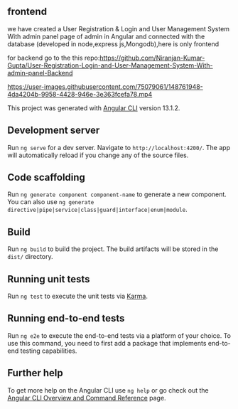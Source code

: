 ## frontend

we have created a User Registration &amp; Login and User Management System With admin panel page of admin in Angular and connected with the database (developed in node,express js,Mongodb),here is only frontend

for backend go to the this repo:https://github.com/Niranjan-Kumar-Gupta/User-Registration-Login-and-User-Management-System-With-admin-panel-Backend



https://user-images.githubusercontent.com/75079061/148761948-4da4204b-9958-4428-946e-3e363fcefa78.mp4




This project was generated with [Angular CLI](https://github.com/angular/angular-cli) version 13.1.2.

## Development server

Run `ng serve` for a dev server. Navigate to `http://localhost:4200/`. The app will automatically reload if you change any of the source files.

## Code scaffolding

Run `ng generate component component-name` to generate a new component. You can also use `ng generate directive|pipe|service|class|guard|interface|enum|module`.

## Build

Run `ng build` to build the project. The build artifacts will be stored in the `dist/` directory.

## Running unit tests

Run `ng test` to execute the unit tests via [Karma](https://karma-runner.github.io).

## Running end-to-end tests

Run `ng e2e` to execute the end-to-end tests via a platform of your choice. To use this command, you need to first add a package that implements end-to-end testing capabilities.

## Further help

To get more help on the Angular CLI use `ng help` or go check out the [Angular CLI Overview and Command Reference](https://angular.io/cli) page.
